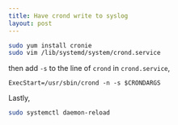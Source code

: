 ```yaml
---
title: Have crond write to syslog
layout: post
---
```


```sh
sudo yum install cronie
sudo vim /lib/systemd/system/crond.service
```

then add `-s` to the line of `crond` in `crond.service`,

```
ExecStart=/usr/sbin/crond -n -s $CRONDARGS
```

Lastly,

```sh
sudo systemctl daemon-reload
```
